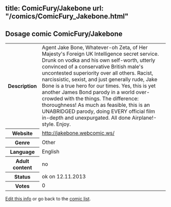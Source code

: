 title: ComicFury/Jakebone
url: "/comics/ComicFury_Jakebone.html"
---
Dosage comic ComicFury/Jakebone
-----------------------------------------

<p id="msg"></p>
<script type="text/javascript">
if (window.location.search === '?edit_info_mail=sent_ok') {
  var elem = document.getElementById("msg");
  elem.innerHTML = 'Edited information sucessfully sent for review, which is usually done daily. Thanks!';
  elem.className = 'ok';
}
</script>
<table class="comicinfo">
<tr>
<th>Description</th><td>Agent Jake Bone, Whatever-oh Zeta, of Her Majesty's Foreign UK Intelligence secret service. Drunk on vodka and his own self-worth, utterly convinced of a conservative British male's uncontested superiority over all others. Racist, narcissistic, sexist, and just generally rude, Jake Bone is a true hero for our times. Yes, this is yet another James Bond parody in a world over-crowded with the things. The difference: thoroughness! As much as feasible, this is an UNABRIDGED parody, doing EVERY official film in-depth and unexpurgated. All done Airplane!-style. Enjoy.</td>
</tr>
<tr>
<th>Website</th><td><a href="http://jakebone.webcomic.ws/">http://jakebone.webcomic.ws/</a></td>
</tr>
<tr>
<th>Genre</th><td>Other</td>
</tr>
<tr>
<th>Language</th><td>English</td>
</tr>
<tr>
<th>Adult content</th><td>no</td>
</tr>
<tr>
<th>Status</th><td>ok on 12.11.2013</td>
</tr>
<tr>
<th>Votes</th><td>0</td>
</tr>
</table>

[Edit this info](ComicFury_Jakebone_edit.html) or go back to the [comic list](../comic-index.html).
